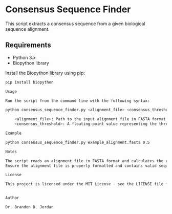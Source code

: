 # Consensus Sequence Finder

This script extracts a consensus sequence from a given biological sequence alignment.

## Requirements

- Python 3.x
- Biopython library

Install the Biopython library using pip:

```sh
pip install biopython

Usage

Run the script from the command line with the following syntax:

python consensus_sequence_finder.py <alignment_file> <consensus_threshold>

    <alignment_file>: Path to the input alignment file in FASTA format.
    <consensus_threshold>: A floating-point value representing the threshold for consensus determination.

Example

python consensus_sequence_finder.py example_alignment.fasta 0.5

Notes

The script reads an alignment file in FASTA format and calculates the consensus sequence based on the provided threshold.
Ensure the alignment file is properly formatted and contains valid sequence data.

License

This project is licensed under the MIT License - see the LICENSE file for details.


Author

Dr. Brandon D. Jordan
